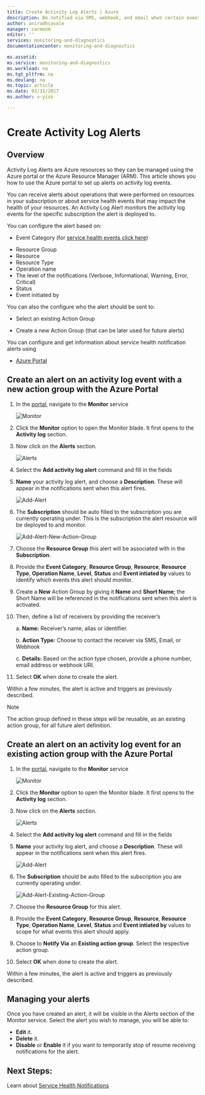 ```yaml
---
title: Create Activity Log Alerts | Azure
description: Be notified via SMS, webhook, and email when certain events occur in the Activity log.
author: anirudhcavale
manager: carmonm
editor: ''
services: monitoring-and-diagnostics
documentationcenter: monitoring-and-diagnostics

ms.assetid:
ms.service: monitoring-and-diagnostics
ms.workload: na
ms.tgt_pltfrm: na
ms.devlang: na
ms.topic: article
ms.date: 03/31/2017
ms.author: v-yiso

---
```

# Create Activity Log Alerts

## Overview
Activity Log Alerts are Azure resources so they can be managed using the Azure portal or the Azure Resource Manager (ARM). This article shows you how to use the Azure portal to set up alerts on activity log events.

You can receive alerts about operations that were performed on resources in your subscription or about service health events that may impact the health of your resources. An Activity Log Alert monitors the activity log events for the specific subscription the alert is deployed to.

You can configure the alert based on:
* Event Category (for [service health events click here](./monitoring-activity-log-alerts-on-service-notifications.md))
- Resource Group
- Resource
- Resource Type
- Operation name
- The level of the notifications (Verbose, Informational, Warning, Error, Critical)
- Status
- Event initiated by

You can also the configure who the alert should be sent to:
* Select an existing Action Group
- Create a new Action Group (that can be later used for future alerts)


You can configure and get information about service health notification alerts using
* [Azure Portal](./monitoring-activity-log-alerts.md)

## Create an alert on an activity log event with a new action group with the Azure Portal
1.	In the [portal](https://portal.azure.cn), navigate to the **Monitor** service

    ![Monitor](./media/monitoring-activity-log-alerts/home-monitor.png)
2.	Click the **Monitor** option to open the Monitor blade. It first opens to the **Activity log** section.

3.	Now click on the **Alerts** section.

    ![Alerts](./media/monitoring-activity-log-alerts/alerts-blades.png)
4.	Select the **Add activity log alert** command and fill in the fields

5.	**Name** your activity log alert, and choose a **Description**. These will appear in the notifications sent when this alert fires.

    ![Add-Alert](./media/monitoring-activity-log-alerts/add-activity-log-alert.png)

6.	The **Subscription** should be auto filled to the subscription you are currently operating under. This is the subscription the alert resource will be deployed to and monitor.

    ![Add-Alert-New-Action-Group](./media/monitoring-activity-log-alerts/activity-log-alert-new-action-group.png)

7.	Choose the **Resource Group** this alert will be associated with in the **Subscription**.

8.	Provide the **Event Category**, **Resource Group**, **Resource**, **Resource Type**, **Operation Name**, **Level**, **Status** and **Event intiated by** values to identify which events this alert should monitor.

9.	Create a **New** Action Group by giving it **Name** and **Short Name**; the Short Name will be referenced in the notifications sent when this alert is activated.

10.	Then, define a list of receivers by providing the receiver’s

    a. **Name:** Receiver’s name, alias or identifier.

    b. **Action Type:** Choose to contact the receiver via SMS, Email, or Webhook

    c. **Details:** Based on the action type chosen, provide a phone number, email address or webhook URI.

11.	Select **OK** when done to create the alert.

Within a few minutes, the alert is active and triggers as previously described.


>[!NOTE]
>The action group defined in these steps will be reusable, as an existing action group, for all future alert definition.
>
>

## Create an alert on an activity log event for an existing action group with the Azure Portal
1.	In the [portal](https://portal.azure.cn), navigate to the **Monitor** service

    ![Monitor](./media/monitoring-activity-log-alerts/home-monitor.png)
2.	Click the **Monitor** option to open the Monitor blade. It first opens to the **Activity log** section.

3.	Now click on the **Alerts** section.

    ![Alerts](./media/monitoring-activity-log-alerts/alerts-blades.png)
4.	Select the **Add activity log alert** command and fill in the fields

5.	**Name** your activity log alert, and choose a **Description**. These will appear in the notifications sent when this alert fires.

    ![Add-Alert](./media/monitoring-activity-log-alerts/add-activity-log-alert.png)
6.	The **Subscription** should be auto filled to the subscription you are currently operating under.

    ![Add-Alert-Existing-Action-Group](./media/monitoring-activity-log-alerts/activity-log-alert-existing-action-group.png)
7.	Choose the **Resource Group** for this alert.

8.	Provide the **Event Category**, **Resource Group**, **Resource**, **Resource Type**, **Operation Name**, **Level**, **Status** and **Event intiated by** values to scope for what events this alert should apply.

9.	Choose to **Notify Via** an **Existing action group**. Select the respective action group.

10.	Select **OK** when done to create the alert.

Within a few minutes, the alert is active and triggers as previously described.

## Managing your alerts

Once you have created an alert, it will be visible in the Alerts section of the Monitor service. Select the alert you wish to manage, you will be able to:
* **Edit** it.
* **Delete** it.
* **Disable** or **Enable** it if you want to temporarily stop of resume receiving notifications for the alert.

## Next Steps:
Learn about [Service Health Notifications](./monitoring-service-notifications.md)
